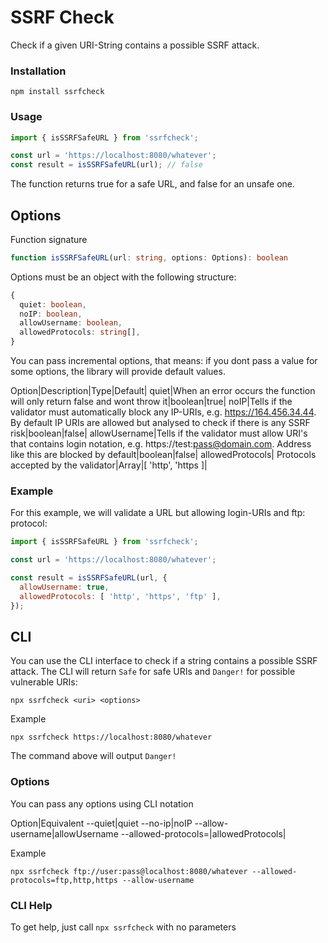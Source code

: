 # SSRF Check

Check if a given URI-String contains a possible SSRF attack.

### Installation

```
npm install ssrfcheck
```

### Usage

```js
import { isSSRFSafeURL } from 'ssrfcheck';

const url = 'https://localhost:8080/whatever';
const result = isSSRFSafeURL(url); // false
```

The function returns true for a safe URL, and false for an unsafe one.

## Options

Function signature

```ts
function isSSRFSafeURL(url: string, options: Options): boolean
```

Options must be an object with the following structure:

```ts
{
  quiet: boolean,
  noIP: boolean,
  allowUsername: boolean,
  allowedProtocols: string[],
}
```

You can pass incremental options, that means: if you dont pass a value for some options, the library will provide default values.

Option|Description|Type|Default|
quiet|When an error occurs the function will only return false and wont throw it|boolean|true|
noIP|Tells if the validator must automatically block any IP-URIs, e.g. https://164.456.34.44. By default IP URIs are allowed but analysed to check if there is any SSRF risk|boolean|false|
allowUsername|Tells if the validator must allow URI's that contains login notation, e.g. https://test:pass@domain.com. Address like this are blocked by default|boolean|false|
allowedProtocols| Protocols accepted by the validator|Array|[ 'http', 'https ]|

### Example

For this example, we will validate a URL but allowing login-URIs and ftp: protocol:

```js
import { isSSRFSafeURL } from 'ssrfcheck';

const url = 'https://localhost:8080/whatever';

const result = isSSRFSafeURL(url, {
  allowUsername: true,
  allowedProtocols: [ 'http', 'https', 'ftp' ],
});
```

## CLI

You can use the CLI interface to check if a string contains a possible SSRF attack. The CLI will return `Safe` for safe URIs and `Danger!` for possible vulnerable URIs:

```
npx ssrfcheck <uri> <options>
```

Example

```
npx ssrfcheck https://localhost:8080/whatever
```

The command above will output `Danger!`

### Options

You can pass any options using CLI notation

Option|Equivalent
--quiet|quiet
--no-ip|noIP
--allow-username|allowUsername
--allowed-protocols=|allowedProtocols|

Example

```
npx ssrfcheck ftp://user:pass@localhost:8080/whatever --allowed-protocols=ftp,http,https --allow-username
```

### CLI Help

To get help, just call `npx ssrfcheck` with no parameters